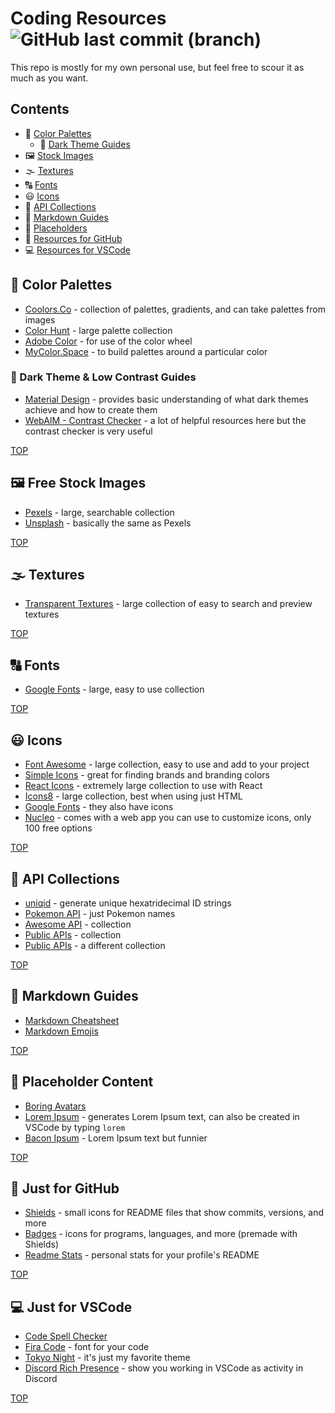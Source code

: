 # Coding Resources ![GitHub last commit (branch)](https://img.shields.io/github/last-commit/savwiley/resources/main)


This repo is mostly for my own personal use, but feel free to scour it as much as you want. 

## Contents

* :rainbow: [Color Palettes](#rainbow-color-palettes)
  * :busts_in_silhouette: [Dark Theme Guides](#busts_in_silhouette-dark-theme--low-contrast-guides)
* :framed_picture: [Stock Images](#framed_picture-free-stock-images)
* :fog: [Textures](#fog-textures)
* :capital_abcd: [Fonts](#capital_abcd-fonts)
* :smiley: [Icons](#smiley-icons)
* :rocket: [API Collections](#rocket-api-collections)
* :small_red_triangle_down: [Markdown Guides](#small_red_triangle_down-markdown-guides)
* :open_file_folder: [Placeholders](#open_file_folder-placeholder-content)
* :octopus: [Resources for GitHub](#octopus-just-for-github)
* :computer: [Resources for VSCode](#computer-just-for-vscode)

## :rainbow: Color Palettes

* [Coolors.Co](https://coolors.co/) - collection of palettes, gradients, and can take palettes from images
* [Color Hunt](https://colorhunt.co/) - large palette collection
* [Adobe Color](https://color.adobe.com/create/color-wheel) - for use of the color wheel
* [MyColor.Space](https://mycolor.space/) - to build palettes around a particular color

### :busts_in_silhouette: Dark Theme & Low Contrast Guides

* [Material Design](https://m2.material.io/design/color/dark-theme.html) - provides basic understanding of what dark themes achieve and how to create them
* [WebAIM - Contrast Checker](https://webaim.org/resources/contrastchecker/) - a lot of helpful resources here but the contrast checker is very useful

[TOP](#contents)

## :framed_picture: Free Stock Images

* [Pexels](https://www.pexels.com/) - large, searchable collection
* [Unsplash](https://unsplash.com/images/stock) - basically the same as Pexels

[TOP](#contents)

## :fog: Textures

* [Transparent Textures](https://www.transparenttextures.com/) - large collection of easy to search and preview textures

[TOP](#contents)

## :capital_abcd: Fonts

* [Google Fonts](https://fonts.google.com/) - large, easy to use collection

[TOP](#contents)

## :smiley: Icons

* [Font Awesome](https://fontawesome.com/) - large collection, easy to use and add to your project
* [Simple Icons](https://simpleicons.org/) - great for finding brands and branding colors
* [React Icons](https://react-icons.github.io/react-icons/) - extremely large collection to use with React
* [Icons8](https://icons8.com/icons/) - large collection, best when using just HTML
* [Google Fonts](https://fonts.google.com/icons) - they also have icons
* [Nucleo](https://nucleoapp.com/free-icons) - comes with a web app you can use to customize icons, only 100 free options

[TOP](#contents)

## :rocket: API Collections

* [uniqid](https://github.com/adamhalasz/uniqid#readme) - generate unique hexatridecimal ID strings
* [Pokemon API](https://github.com/sindresorhus/pokemon#readme) - just Pokemon names
* [Awesome API](https://github.com/Kikobeats/awesome-api#readme) - collection
* [Public APIs](https://github.com/public-apis/public-apis#readme) - collection
* [Public APIs](https://github.com/n0shake/Public-APIs#readme) - a different collection

[TOP](#contents)

## :small_red_triangle_down: Markdown Guides

* [Markdown Cheatsheet](https://github.com/tchapi/markdown-cheatsheet#readme)
* [Markdown Emojis](https://github.com/ikatyang/emoji-cheat-sheet#readme)

[TOP](#contents)

## :open_file_folder: Placeholder Content

* [Boring Avatars](https://github.com/boringdesigners/boring-avatars#readme)
* [Lorem Ipsum](https://lipsum.com/) - generates Lorem Ipsum text, can also be created in VSCode by typing `lorem`
* [Bacon Ipsum](https://baconipsum.com/) - Lorem Ipsum text but funnier

[TOP](#contents)

## :octopus: Just for GitHub

* [Shields](https://github.com/badges/shields#readme) - small icons for README files that show commits, versions, and more
* [Badges](https://github.com/alexandresanlim/Badges4-README.md-Profile#readme) - icons for programs, languages, and more (premade with Shields)
* [Readme Stats](https://github.com/anuraghazra/github-readme-stats#readme) - personal stats for your profile's README

[TOP](#contents)

## :computer: Just for VSCode

* [Code Spell Checker](https://marketplace.visualstudio.com/items?itemName=streetsidesoftware.code-spell-checker)
* [Fira Code](https://github.com/tonsky/FiraCode#readme) - font for your code
* [Tokyo Night](https://marketplace.visualstudio.com/items?itemName=enkia.tokyo-night) - it's just my favorite theme
* [Discord Rich Presence](https://marketplace.visualstudio.com/items?itemName=LeonardSSH.vscord) - show you working in VSCode as activity in Discord

[TOP](#contents)
